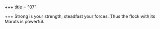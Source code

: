 +++
title = "07"

+++
Strong is your strength, steadfast your forces. Thus the flock with its  Maruts is powerful.